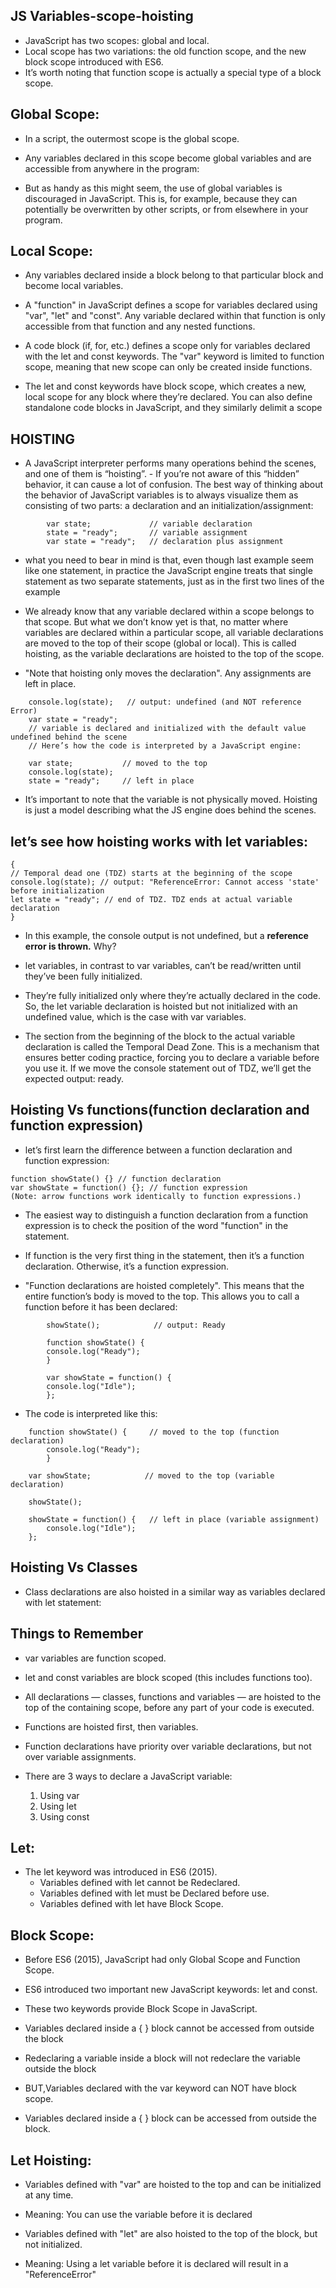 ## JS Variables-scope-hoisting

- JavaScript has two scopes: global and local.
- Local scope has two variations: the old function scope, and the new block scope introduced with ES6.
- It’s worth noting that function scope is actually a special type of a block scope.

## Global Scope:

- In a script, the outermost scope is the global scope.
- Any variables declared in this scope become global variables and are accessible from anywhere in the program:

- But as handy as this might seem, the use of global variables is discouraged in JavaScript. This is, for example, because they can potentially be overwritten by other scripts, or from elsewhere in your program.

## Local Scope:

- Any variables declared inside a block belong to that particular block and become local variables.

- A "function" in JavaScript defines a scope for variables declared using "var", "let" and "const". Any variable declared within that function is only accessible from that function and any nested functions.

- A code block (if, for, etc.) defines a scope only for variables declared with the let and const keywords. The "var" keyword is limited to function scope, meaning that new scope can only be created inside functions.

- The let and const keywords have block scope, which creates a new, local scope for any block where they’re declared. You can also define standalone code blocks in JavaScript, and they similarly delimit a scope

## HOISTING

- A JavaScript interpreter performs many operations behind the scenes, and one of them is “hoisting”. - If you’re not aware of this “hidden” behavior, it can cause a lot of confusion. The best way of thinking about the behavior of JavaScript variables is to always visualize them as consisting of two parts: a declaration and an initialization/assignment:

```
        var state;             // variable declaration
        state = "ready";       // variable assignment
        var state = "ready";   // declaration plus assignment
```

- what you need to bear in mind is that, even though last example seem like one statement, in practice the JavaScript engine treats that single statement as two separate statements, just as in the first two lines of the example

- We already know that any variable declared within a scope belongs to that scope. But what we don’t know yet is that, no matter where variables are declared within a particular scope, all variable declarations are moved to the top of their scope (global or local). This is called hoisting, as the variable declarations are hoisted to the top of the scope.
- "Note that hoisting only moves the declaration". Any assignments are left in place.

```
    console.log(state);   // output: undefined (and NOT reference Error)
    var state = "ready";
    // variable is declared and initialized with the default value undefined behind the scene
    // Here’s how the code is interpreted by a JavaScript engine:

    var state;           // moved to the top
    console.log(state);
    state = "ready";     // left in place
```

- It’s important to note that the variable is not physically moved. Hoisting is just a model describing what the JS engine does behind the scenes.

## let’s see how hoisting works with let variables:

```
{
// Temporal dead one (TDZ) starts at the beginning of the scope
console.log(state); // output: "ReferenceError: Cannot access 'state' before initialization
let state = "ready"; // end of TDZ. TDZ ends at actual variable declaration
}
```

- In this example, the console output is not undefined, but a **reference error is thrown.** Why?
- let variables, in contrast to var variables, can’t be read/written until they’ve been fully initialized.
- They’re fully initialized only where they’re actually declared in the code.
  So, the let variable declaration is hoisted but not initialized with an undefined value, which is the case with var variables.

- The section from the beginning of the block to the actual variable declaration is called the Temporal Dead Zone. This is a mechanism that ensures better coding practice, forcing you to declare a variable before you use it. If we move the console statement out of TDZ, we’ll get the expected output: ready.

## Hoisting Vs functions(function declaration and function expression)

- let’s first learn the difference between a function declaration and function expression:

```
function showState() {} // function declaration
var showState = function() {}; // function expression
(Note: arrow functions work identically to function expressions.)
```

- The easiest way to distinguish a function declaration from a function expression is to check the position of the word "function" in the statement.
- If function is the very first thing in the statement, then it’s a function declaration. Otherwise, it’s a function expression.

- "Function declarations are hoisted completely". This means that the entire function’s body is moved to the top. This allows you to call a function before it has been declared:

```
        showState();            // output: Ready

        function showState() {
        console.log("Ready");
        }

        var showState = function() {
        console.log("Idle");
        };
```

- The code is interpreted like this:

```
    function showState() {     // moved to the top (function declaration)
        console.log("Ready");
        }

    var showState;            // moved to the top (variable declaration)

    showState();

    showState = function() {   // left in place (variable assignment)
        console.log("Idle");
    };
```

## Hoisting Vs Classes

- Class declarations are also hoisted in a similar way as variables declared with let statement:

## Things to Remember

- var variables are function scoped.
- let and const variables are block scoped (this includes functions too).
- All declarations — classes, functions and variables — are hoisted to the top of the containing scope, before any part of your code is executed.
- Functions are hoisted first, then variables.
- Function declarations have priority over variable declarations, but not over variable assignments.

- There are 3 ways to declare a JavaScript variable:
  1. Using var
  2. Using let
  3. Using const

## Let:

- The let keyword was introduced in ES6 (2015).
  - Variables defined with let cannot be Redeclared.
  - Variables defined with let must be Declared before use.
  - Variables defined with let have Block Scope.

## Block Scope:

- Before ES6 (2015), JavaScript had only Global Scope and Function Scope.
- ES6 introduced two important new JavaScript keywords: let and const.
- These two keywords provide Block Scope in JavaScript.
- Variables declared inside a { } block cannot be accessed from outside the block
- Redeclaring a variable inside a block will not redeclare the variable outside the block

- BUT,Variables declared with the var keyword can NOT have block scope.
- Variables declared inside a { } block can be accessed from outside the block.

## Let Hoisting:

- Variables defined with "var" are hoisted to the top and can be initialized at any time.
- Meaning: You can use the variable before it is declared

- Variables defined with "let" are also hoisted to the top of the block, but not initialized.
- Meaning: Using a let variable before it is declared will result in a "ReferenceError"
